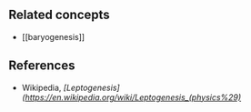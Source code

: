 
## Related concepts

* [[baryogenesis]]

## References

* Wikipedia, _[Leptogenesis](https://en.wikipedia.org/wiki/Leptogenesis_(physics%29)_